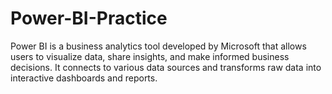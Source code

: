# Power-BI-Practice
Power BI is a business analytics tool developed by Microsoft that allows users to visualize data, share insights, and make informed business decisions. It connects to various data sources and transforms raw data into interactive dashboards and reports.
